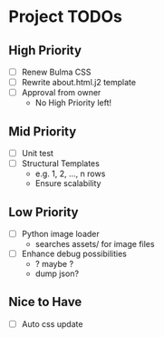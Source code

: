 # Project TODOs

## High Priority
- [ ] Renew Bulma CSS
- [ ] Rewrite about.html.j2 template
- [ ] Approval from owner
    - No High Priority left!


## Mid Priority
- [ ] Unit test
- [ ] Structural Templates
    - e.g. 1, 2, ..., n rows
    - Ensure scalability

## Low Priority
- [ ] Python image loader
    - searches assets/ for image files
- [ ] Enhance debug possibilities
    - ? maybe ?
    - dump json?

## Nice to Have
- [ ] Auto css update